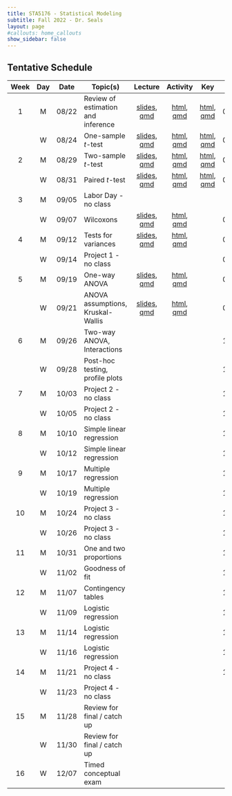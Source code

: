 ```yaml
---
title: STA5176 - Statistical Modeling
subtitle: Fall 2022 - Dr. Seals
layout: page
#callouts: home_callouts
show_sidebar: false
---
```


## Tentative Schedule

| Week | Day | Date  | Topic(s)                           |                            Lecture                            | Activity | Key | Due |
|:-:|:-:|:-:|---------|:-:|:-:|:-:|:-:|
| 1    | M   | 08/22 | Review of estimation and inference | [slides](https://samanthaseals.github.io/STA5176/slides/L01.html), [qmd](https://github.com/samanthaseals/STA5176/blob/main/slides/L01.qmd) | [html](https://samanthaseals.github.io/STA5176/activities/A01.html), [qmd](https://github.com/samanthaseals/STA5176/blob/main/activities/A01.qmd)  | [html](https://samanthaseals.github.io/STA5176/activities/keys/A01key.html), [qmd](https://github.com/samanthaseals/STA5176/blob/main/slides/A01key.qmd) | 08/28 |
|      | W   | 08/24 | One-sample *t*-test                | [slides](https://samanthaseals.github.io/STA5176/slides/L02.html), [qmd](https://github.com/samanthaseals/STA5176/blob/main/slides/L02.qmd) | [html](https://samanthaseals.github.io/STA5176/activities/A02.html), [qmd](https://github.com/samanthaseals/STA5176/blob/main/activities/A02.qmd) | [html](https://samanthaseals.github.io/STA5176/activities/keys/A02key.html), [qmd](https://github.com/samanthaseals/STA5176/blob/main/slides/A02key.qmd)  | 08/28 |
| 2    | M   | 08/29 | Two-sample *t*-test                | [slides](https://samanthaseals.github.io/STA5176/slides/L03.html), [qmd](https://github.com/samanthaseals/STA5176/blob/main/slides/L03.qmd) | [html](https://samanthaseals.github.io/STA5176/activities/A03.html), [qmd](https://github.com/samanthaseals/STA5176/blob/main/activities/A03.qmd)  | [html](https://samanthaseals.github.io/STA5176/activities/keys/A03key.html), [qmd](https://github.com/samanthaseals/STA5176/blob/main/slides/A03key.qmd) | 09/04 |
|      | W   | 08/31 | Paired *t*-test                    | [slides](https://samanthaseals.github.io/STA5176/slides/L04.html), [qmd](https://github.com/samanthaseals/STA5176/blob/main/slides/L04.qmd) | [html](https://samanthaseals.github.io/STA5176/activities/A04.html), [qmd](https://github.com/samanthaseals/STA5176/blob/main/activities/A04.qmd)  | [html](https://samanthaseals.github.io/STA5176/activities/keys/A04key.html), [qmd](https://github.com/samanthaseals/STA5176/blob/main/slides/A04key.qmd) | 09/04 |
| 3    | M   | 09/05 | Labor Day - no class | | | | |
|      | W   | 09/07 | Wilcoxons                 | [slides](https://samanthaseals.github.io/STA5176/slides/L05.html), [qmd](https://github.com/samanthaseals/STA5176/blob/main/slides/L05.qmd) | [html](https://samanthaseals.github.io/STA5176/activities/A05.html), [qmd](https://github.com/samanthaseals/STA5176/blob/main/activities/A05.qmd) | | 09/11 |
| 4    | M   | 09/12 | Tests for variances            | [slides](https://samanthaseals.github.io/STA5176/slides/L06.html), [qmd](https://github.com/samanthaseals/STA5176/blob/main/slides/L06.qmd) | [html](https://samanthaseals.github.io/STA5176/activities/A06.html), [qmd](https://github.com/samanthaseals/STA5176/blob/main/activities/A06.qmd) | | 09/11 |
|      | W   | 09/14 | Project 1 - no class | | | | 09/19 |
| 5    | M   | 09/19 | One-way ANOVA                      | [slides](https://samanthaseals.github.io/STA5176/slides/L07.html), [qmd](https://github.com/samanthaseals/STA5176/blob/main/slides/L07.qmd) | [html](https://samanthaseals.github.io/STA5176/activities/A07.html), [qmd](https://github.com/samanthaseals/STA5176/blob/main/activities/A07.qmd) | | 09/25 |
|      | W   | 09/21 | ANOVA assumptions, Kruskal-Wallis  | [slides](https://samanthaseals.github.io/STA5176/slides/L08.html), [qmd](https://github.com/samanthaseals/STA5176/blob/main/slides/L08.qmd) | [html](https://samanthaseals.github.io/STA5176/activities/A08.html), [qmd](https://github.com/samanthaseals/STA5176/blob/main/activities/A08.qmd)  | | 09/25 |
| 6    | M   | 09/26 | Two-way ANOVA, Interactions | | | | 10/02 |
|      | W   | 09/28 | Post-hoc testing, profile plots | | | | 10/02 |
| 7    | M   | 10/03 | Project 2 - no class | | | | 10/10 |
|      | W   | 10/05 | Project 2 - no class | | | | 10/10 |
| 8    | M   | 10/10 | Simple linear regression | | | | 10/16 |
|      | W   | 10/12 | Simple linear regression | | | | 10/16 |
| 9    | M   | 10/17 | Multiple regression | | | | 10/23 |
|      | W   | 10/19 | Multiple regression | | | | 10/23 |
| 10   | M   | 10/24 | Project 3 - no class | | | | 10/31 |
|      | W   | 10/26 | Project 3 - no class | | | | 10/31 |
| 11   | M   | 10/31 | One and two proportions | | | | 11/06 |
|      | W   | 11/02 | Goodness of fit | | | | 11/06 |
| 12   | M   | 11/07 | Contingency tables | | | | 11/13 |
|      | W   | 11/09 | Logistic regression | | | | 11/13 |
| 13   | M   | 11/14 | Logistic regression | | | | 11/20 |
|      | W   | 11/16 | Logistic regression | | | | 11/20 |
| 14   | M   | 11/21 | Project 4 - no class | | | | 11/28 |
|      | W   | 11/23 | Project 4 - no class | | | | |
| 15   | M   | 11/28 | Review for final / catch up | | | |
|      | W   | 11/30 | Review for final / catch up | | | | |
| 16   | W   | 12/07 | Timed conceptual exam | | | | |
